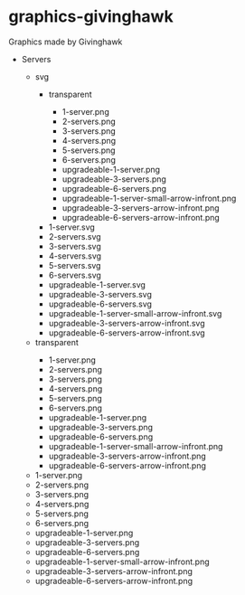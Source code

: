 # graphics-givinghawk
Graphics made by Givinghawk

<ul>
<li>Servers</li>
<ul>
  <li>svg</li>
  <ul>
    <li>transparent</li>
  <ul>
    <li>  1-server.png</li>
<li>2-servers.png</li>
<li>3-servers.png</li>
<li>4-servers.png</li>
<li>5-servers.png</li>
<li>6-servers.png</li>
<li>upgradeable-1-server.png</li>
<li>upgradeable-3-servers.png</li>
<li>upgradeable-6-servers.png</li>
<li>upgradeable-1-server-small-arrow-infront.png</li>
<li>upgradeable-3-servers-arrow-infront.png</li>
<li>upgradeable-6-servers-arrow-infront.png</li>
  </ul>
    <li>  1-server.svg</li>
<li>2-servers.svg</li>
<li>3-servers.svg</li>
<li>4-servers.svg</li>
<li>5-servers.svg</li>
<li>6-servers.svg</li>
<li>upgradeable-1-server.svg</li>
<li>upgradeable-3-servers.svg</li>
<li>upgradeable-6-servers.svg</li>
<li>upgradeable-1-server-small-arrow-infront.svg</li>
<li>upgradeable-3-servers-arrow-infront.svg</li>
<li>upgradeable-6-servers-arrow-infront.svg</li>
  </ul>
  <li>transparent</li>
  <ul>
    <li>  1-server.png</li>
<li>2-servers.png</li>
<li>3-servers.png</li>
<li>4-servers.png</li>
<li>5-servers.png</li>
<li>6-servers.png</li>
<li>upgradeable-1-server.png</li>
<li>upgradeable-3-servers.png</li>
<li>upgradeable-6-servers.png</li>
<li>upgradeable-1-server-small-arrow-infront.png</li>
<li>upgradeable-3-servers-arrow-infront.png</li>
<li>upgradeable-6-servers-arrow-infront.png</li>
  </ul>
    
<li>  1-server.png</li>
<li>2-servers.png</li>
<li>3-servers.png</li>
<li>4-servers.png</li>
<li>5-servers.png</li>
<li>6-servers.png</li>
<li>upgradeable-1-server.png</li>
<li>upgradeable-3-servers.png</li>
<li>upgradeable-6-servers.png</li>
<li>upgradeable-1-server-small-arrow-infront.png</li>
<li>upgradeable-3-servers-arrow-infront.png</li>
<li>upgradeable-6-servers-arrow-infront.png</li>

</ul>
</ul>
